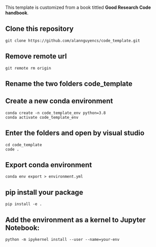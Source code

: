 This template is customized from a book tittled **Good Research Code handbook**.

## Clone this repository
```
git clone https://github.com/alannguyencs/code_template.git
```

## Remove remote url
```
git remote rm origin
```

## Rename the two folders code_template

## Create a new conda environment
```
conda create -n code_template_env python=3.8
conda activate code_template_env
```

## Enter the folders and open by visual studio
```
cd code_template
code .
```

## Export conda environment
```
conda env export > environment.yml
```


## pip install your package
```
pip install -e .
```

## Add the environment as a kernel to Jupyter Notebook:
```
python -m ipykernel install --user --name=your-env
```